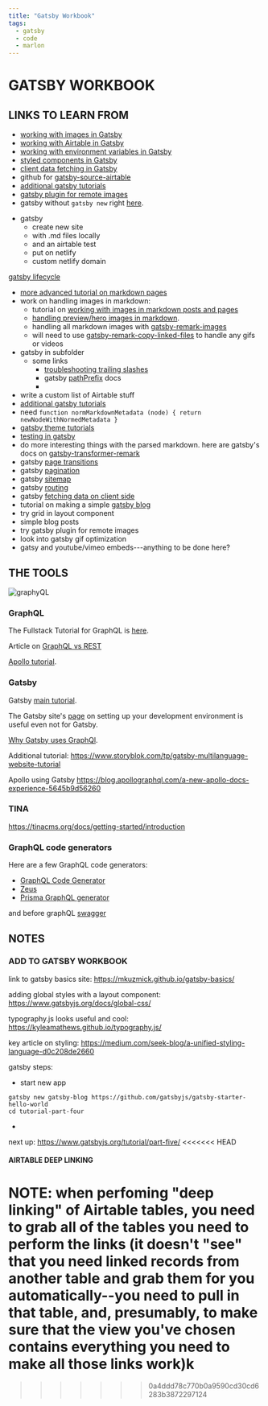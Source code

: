 ```yaml
---
title: "Gatsby Workbook"
tags:
  - gatsby
  - code
  - marlon
---
```

# GATSBY WORKBOOK

## LINKS TO LEARN FROM

- [working with images in Gatsby](https://www.gatsbyjs.org/docs/working-with-images/)
- [working with Airtable in Gatsby](https://www.gatsbyjs.org/packages/gatsby-source-airtable/)
- [working with environment variables in Gatsby](https://www.gatsbyjs.org/docs/environment-variables/)
- [styled components in Gatsby](https://www.gatsbyjs.org/docs/styled-components/#creating-global-styles)
- [client data fetching in Gatsby](https://www.gatsbyjs.org/docs/client-data-fetching/)
- github for [gatsby-source-airtable](https://github.com/jbolda/gatsby-source-airtable/blob/master/examples/recipes-with-photos/src/templates/recipeTemplate.js)
- [additional gatsby tutorials](https://www.gatsbyjs.org/tutorial/additional-tutorials/)
- [gatsby plugin for remote images](https://www.gatsbyjs.org/packages/gatsby-plugin-remote-images/)
- gatsby without `gatsby new` right [here](https://www.gatsbyjs.org/docs/setting-up-gatsby-without-gatsby-new/).

* gatsby
	* create new site
	* with .md files locally
	* and an airtable test
	* put on netlify
	* custom netlify domain


[gatsby lifecycle](https://medium.com/narative/understanding-gatsbys-lifecycle-31c473ba2f2d)



* [more advanced tutorial on markdown pages](https://www.gatsbyjs.org/docs/adding-markdown-pages/)
* work on handling images in markdown:
	* tutorial on [working with images in markdown posts and pages](https://www.gatsbyjs.org/docs/working-with-images-in-markdown/)
	* [handling preview/hero images in markdown](https://www.gatsbyjs.org/docs/working-with-images-in-markdown/).
	* handling all markdown images with [gatsby-remark-images](https://www.gatsbyjs.org/packages/gatsby-remark-images/)
	* will need to use [gatsby-remark-copy-linked-files](https://www.gatsbyjs.org/packages/gatsby-remark-copy-linked-files/) to handle any gifs or videos
* gatsby in subfolder
	* some links
		* [troubleshooting trailing slashes](https://spectrum.chat/gatsby-js/general/serving-gatsby-website-on-path~93ef04bc-4749-4648-8ddb-ef8aedfec56a)
		* gatsby [pathPrefix](https://www.gatsbyjs.org/docs/path-prefix/) docs
		*
* write a custom list of Airtable stuff
* [additional gatsby tutorials](https://www.gatsbyjs.org/tutorial/additional-tutorials/)
* need `function normMarkdownMetadata (node) { return newNodeWithNormedMetadata }`
* [gatsby theme tutorials](https://www.gatsbyjs.org/tutorial/theme-tutorials/)
* [testing in gatsby](https://www.gatsbyjs.org/docs/testing/)
* do more interesting things with the parsed markdown.  here are gatsby's docs on [gatsby-transformer-remark](https://www.gatsbyjs.org/packages/gatsby-transformer-remark/)
* gatsby [page transitions](https://www.gatsbyjs.org/docs/adding-page-transitions-with-plugin-transition-link/)
* gatsby [pagination](https://www.gatsbyjs.org/docs/adding-pagination/)
* gatsby [sitemap](https://www.gatsbyjs.org/docs/creating-a-sitemap/)
* gatsby [routing](https://www.gatsbyjs.org/docs/routing/)
* gatsby [fetching data on client side](https://www.gatsbyjs.org/docs/client-data-fetching/)
* tutorial on making a simple [gatsby blog](https://reacttraining.com/blog/gatsby-mdx-blog/)
* try grid in layout component
* simple blog posts
* try gatsby plugin for remote images
* look into gatsby gif optimization
* gatsy and youtube/vimeo embeds---anything to be done here?


## THE TOOLS


![graphyQL](https://cdn-media-1.freecodecamp.org/images/1*49DDRZhUWvVnH-QNHuSUSw.png)

### GraphQL

The Fullstack Tutorial for GraphQL is [here](https://www.howtographql.com/).

Article on [GraphQL vs REST](https://blog.apollographql.com/graphql-vs-rest-5d425123e34b)

[Apollo tutorial](https://www.apollographql.com/docs/tutorial/introduction).

### Gatsby

Gatsby [main tutorial](https://www.gatsbyjs.org/tutorial/).

The Gatsby site's [page](https://www.gatsbyjs.org/tutorial/part-zero/) on setting up your development environment is useful even not for Gatsby.

[Why Gatsby uses GraphQl](https://www.gatsbyjs.org/docs/why-gatsby-uses-graphql/).

Additional tutorial: https://www.storyblok.com/tp/gatsby-multilanguage-website-tutorial

Apollo using Gatsby
https://blog.apollographql.com/a-new-apollo-docs-experience-5645b9d56260


### TINA

https://tinacms.org/docs/getting-started/introduction


### GraphQL code generators

Here are a few GraphQL code generators:
* [GraphQL Code Generator](https://graphql-code-generator.com/)
* [Zeus](https://github.com/graphql-editor/graphql-zeus)
* [Prisma GraphQL generator](https://github.com/prisma-labs/graphqlgen)

and before graphQL [swagger](https://github.com/swagger-api/swagger-codegen)


## NOTES


### ADD TO GATSBY WORKBOOK

link to gatsby basics site: https://mkuzmick.github.io/gatsby-basics/

adding global styles with a layout component: https://www.gatsbyjs.org/docs/global-css/

typography.js looks useful and cool: https://kyleamathews.github.io/typography.js/

key article on styling: https://medium.com/seek-blog/a-unified-styling-language-d0c208de2660

gatsby steps:
* start new app
```
gatsby new gatsby-blog https://github.com/gatsbyjs/gatsby-starter-hello-world
cd tutorial-part-four
```
*

next up: https://www.gatsbyjs.org/tutorial/part-five/
<<<<<<< HEAD


#### AIRTABLE DEEP LINKING

NOTE: when perfoming "deep linking" of Airtable tables, you need to grab all of the tables you need to perform the links (it doesn't "see" that you need linked records from another table and grab them for you automatically--you need to pull in that table, and, presumably, to make sure that the view you've chosen contains everything you need to make all those links work)k
=======
<!--stackedit_data:
eyJoaXN0b3J5IjpbLTIxNzUwNjU2OF19
-->
>>>>>>> 0a4ddd78c770b0a9590cd30cd6283b3872297124
